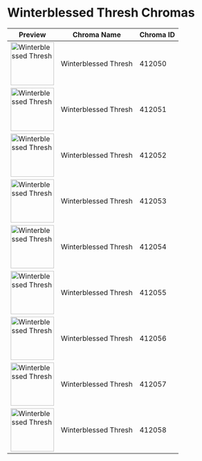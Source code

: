 # Winterblessed Thresh Chromas

| Preview | Chroma Name | Chroma ID |
|---|---|---|
| <img src='https://raw.communitydragon.org/latest/plugins/rcp-be-lol-game-data/global/default/v1/champion-chroma-images/412/412050.png' alt='Winterblessed Thresh' width='100'> | Winterblessed Thresh | 412050 |
| <img src='https://raw.communitydragon.org/latest/plugins/rcp-be-lol-game-data/global/default/v1/champion-chroma-images/412/412051.png' alt='Winterblessed Thresh' width='100'> | Winterblessed Thresh | 412051 |
| <img src='https://raw.communitydragon.org/latest/plugins/rcp-be-lol-game-data/global/default/v1/champion-chroma-images/412/412052.png' alt='Winterblessed Thresh' width='100'> | Winterblessed Thresh | 412052 |
| <img src='https://raw.communitydragon.org/latest/plugins/rcp-be-lol-game-data/global/default/v1/champion-chroma-images/412/412053.png' alt='Winterblessed Thresh' width='100'> | Winterblessed Thresh | 412053 |
| <img src='https://raw.communitydragon.org/latest/plugins/rcp-be-lol-game-data/global/default/v1/champion-chroma-images/412/412054.png' alt='Winterblessed Thresh' width='100'> | Winterblessed Thresh | 412054 |
| <img src='https://raw.communitydragon.org/latest/plugins/rcp-be-lol-game-data/global/default/v1/champion-chroma-images/412/412055.png' alt='Winterblessed Thresh' width='100'> | Winterblessed Thresh | 412055 |
| <img src='https://raw.communitydragon.org/latest/plugins/rcp-be-lol-game-data/global/default/v1/champion-chroma-images/412/412056.png' alt='Winterblessed Thresh' width='100'> | Winterblessed Thresh | 412056 |
| <img src='https://raw.communitydragon.org/latest/plugins/rcp-be-lol-game-data/global/default/v1/champion-chroma-images/412/412057.png' alt='Winterblessed Thresh' width='100'> | Winterblessed Thresh | 412057 |
| <img src='https://raw.communitydragon.org/latest/plugins/rcp-be-lol-game-data/global/default/v1/champion-chroma-images/412/412058.png' alt='Winterblessed Thresh' width='100'> | Winterblessed Thresh | 412058 |
